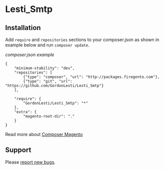 Lesti_Smtp
==========

Installation
------------

Add `require` and `repositories` sections to your composer.json as shown in example below and run `composer update`.

*composer.json example*

```
{
    "minimum-stability": "dev",
    "repositories": [
        {"type": "composer", "url": "http://packages.firegento.com"},
        {"type": "git", "url": "https://github.com/GordonLesti/Lesti_Smtp"}
    ],

    "require": {
        "GordonLesti/Lesti_Smtp": "*"
    },
    "extra": {
        "magento-root-dir": "."
    }
}
```

Read more about [Composer Magento](https://github.com/kirchbergerknorr/magento/wiki)

Support
-------

Please [report new bugs](https://github.com/GordonLesti/Lesti_Smtp/issues/new).
